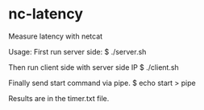 # nc-latency
Measure latency with netcat

Usage:
First run server side:
$ ./server.sh

Then run client side with server side IP
$ ./client.sh <Server IP>

Finally send start command via pipe.
$ echo start > pipe

Results are in the timer.txt file.
